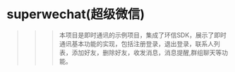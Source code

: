 # superwechat(超级微信)<br>
>>>本项目是即时通讯的示例项目，集成了环信SDK，展示了即时通讯基本功能的实现，包括注册登录，退出登录，联系人列表，添加好友，删除好友，收发消息，消息提醒,群组聊天等功能。

